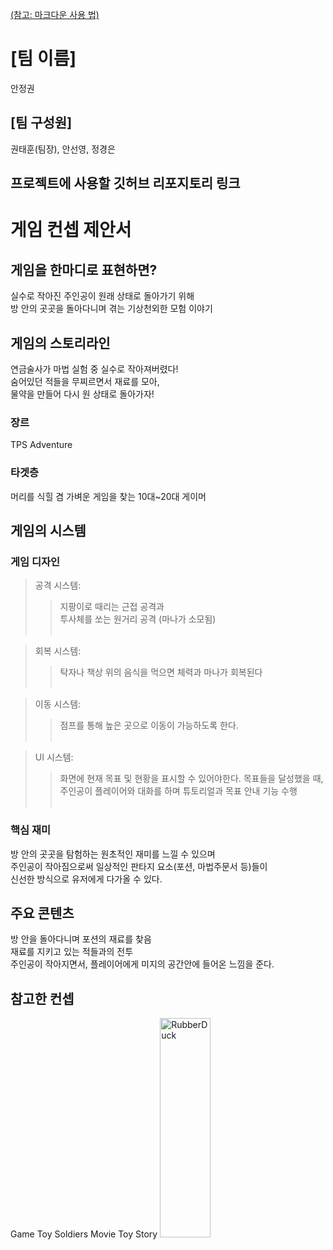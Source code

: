 [(참고: 마크다운 사용 법)](https://gist.github.com/ihoneymon/652be052a0727ad59601)

# [팀 이름]
안정권
## [팀 구성원]
권태훈(팀장), 안선영, 정경은
## 프로젝트에 사용할 깃허브 리포지토리 링크

# 게임 컨셉 제안서
## 게임을 한마디로 표현하면?
실수로 작아진 주인공이 원래 상태로 돌아가기 위해 <br/>
방 안의 곳곳을 돌아다니며 겪는 기상천외한 모험 이야기 
## 게임의 스토리라인
연금술사가 마법 실험 중 실수로 작아져버렸다! <br/>
숨어있던 적들을 무찌르면서 재료를 모아, <br/>
물약을 만들어 다시 원 상태로 돌아가자!
### 장르
TPS Adventure
### 타겟층
머리를 식힐 겸 가벼운 게임을 찾는 10대~20대 게이머 

## 게임의 시스템
### 게임 디자인 
>공격 시스템: 
>>지팡이로 때리는 근접 공격과 <br/>
>>투사체를 쏘는 원거리 공격 (마나가 소모됨)<br/><br/>

>회복 시스템: 
>>탁자나 책상 위의 음식을 먹으면 체력과 마나가 회복된다 <br/><br/>

>이동 시스템: 
>>점프를 통해 높은 곳으로 이동이 가능하도록 한다.<br/><br/> 

>UI 시스템:
>>화면에 현재 목표 및 현황을 표시할 수 있어야한다.
>>목표들을 달성했을 때, 주인공이 플레이어와 대화를 하며  튜토리얼과 목표 안내 기능 수행 
<br/><br/>

### 핵심 재미
방 안의 곳곳을 탐험하는 원초적인 재미를 느낄 수 있으며 <br/>
주인공이 작아짐으로써 일상적인 판타지 요소(포션, 마법주문서 등)들이 <br/>신선한 방식으로 유저에게 다가올 수 있다. 

## 주요 콘텐츠
방 안을 돌아다니며 포션의 재료를 찾음 <br/>
재료를 지키고 있는 적들과의 전투 <br/>
주인공이 작아지면서, 플레이어에게 미지의 공간안에 들어온 느낌을 준다.

## 참고한 컨셉 
Game Toy Soldiers
Movie Toy Story
<img src="./target_img" width="40%" height="30%" title="px(픽셀) 크기 설정" alt="RubberDuck"></img>
